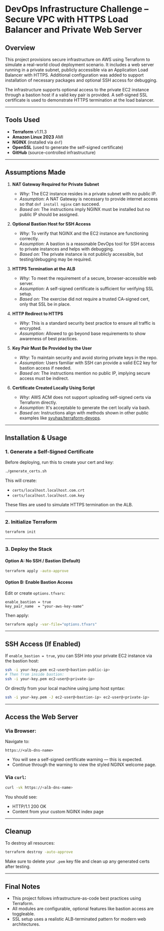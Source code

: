 # DevOps Infrastructure Challenge – Secure VPC with HTTPS Load Balancer and Private Web Server

## Overview

This project provisions secure infrastructure on AWS using Terraform to simulate a real-world cloud deployment scenario. It includes a web server running in a private subnet, publicly accessible via an Application Load Balancer with HTTPS. Additional configuration was added to support installation of necessary packages and optional SSH access for debugging.

The infrastructure supports optional access to the private EC2 instance through a bastion host if a valid key pair is provided. A self-signed SSL certificate is used to demonstrate HTTPS termination at the load balancer.

---

## Tools Used

- **Terraform** v1.11.3
- **Amazon Linux 2023** AMI
- **NGINX** (installed via `dnf`)
- **OpenSSL** (used to generate the self-signed certificate)
- **GitHub** (source-controlled infrastructure)

---

## Assumptions Made

1. **NAT Gateway Required for Private Subnet**
   - *Why:* The EC2 instance resides in a private subnet with no public IP.
   - *Assumption:* A NAT Gateway is necessary to provide internet access so that `dnf install nginx` can succeed.
   - *Based on:* The instructions imply NGINX must be installed but no public IP should be assigned.

2. **Optional Bastion Host for SSH Access**
   - *Why:* To verify that NGINX and the EC2 instance are functioning correctly.
   - *Assumption:* A bastion is a reasonable DevOps tool for SSH access to private instances and helps with debugging.
   - *Based on:* The private instance is not publicly accessible, but testing/debugging may be required.

3. **HTTPS Termination at the ALB**
   - *Why:* To meet the requirement of a secure, browser-accessible web server.
   - *Assumption:* A self-signed certificate is sufficient for verifying SSL setup.
   - *Based on:* The exercise did not require a trusted CA-signed cert, only that SSL be in place.

4. **HTTP Redirect to HTTPS**
   - *Why:* This is a standard security best practice to ensure all traffic is encrypted.
   - *Assumption:* Allowed to go beyond base requirements to show awareness of best practices.

5. **Key Pair Must Be Provided by the User**
   - *Why:* To maintain security and avoid storing private keys in the repo.
   - *Assumption:* Users familiar with SSH can provide a valid EC2 key for bastion access if needed.
   - *Based on:* The instructions mention no public IP, implying secure access must be indirect.

6. **Certificate Created Locally Using Script**
   - *Why:* AWS ACM does not support uploading self-signed certs via Terraform directly.
   - *Assumption:* It's acceptable to generate the cert locally via bash.
   - *Based on:* Instructions align with methods shown in other public examples like [syuhas/terraform-devops](https://github.com/syuhas/terraform-devops).

---

## Installation & Usage

### 1. Generate a Self-Signed Certificate

Before deploying, run this to create your cert and key:
```bash
./generate_certs.sh
```

This will create:
- `certs/localhost.localhost.com.crt`
- `certs/localhost.localhost.com.key`

These files are used to simulate HTTPS termination on the ALB.

---

### 2. Initialize Terraform

```bash
terraform init
```

---

### 3. Deploy the Stack

#### Option A: No SSH / Bastion (Default)
```bash
terraform apply -auto-approve
```

#### Option B: Enable Bastion Access
Edit or create `options.tfvars`:
```hcl
enable_bastion = true
key_pair_name  = "your-aws-key-name"
```

Then apply:
```bash
terraform apply -var-file="options.tfvars"
```

---

## SSH Access (If Enabled)

If `enable_bastion = true`, you can SSH into your private EC2 instance via the bastion host:

```bash
ssh -i your-key.pem ec2-user@<bastion-public-ip>
# Then from inside bastion:
ssh -i your-key.pem ec2-user@<private-ip>
```

Or directly from your local machine using jump host syntax:
```bash
ssh -i your-key.pem -J ec2-user@<bastion-ip> ec2-user@<private-ip>
```

---

## Access the Web Server

### Via Browser:
Navigate to:
```
https://<alb-dns-name>
```

- You will see a self-signed certificate warning — this is expected.
- Continue through the warning to view the styled NGINX welcome page.

### Via `curl`:
```bash
curl -vk https://<alb-dns-name>
```

You should see:
- HTTP/1.1 200 OK
- Content from your custom NGINX index page

---

## Cleanup

To destroy all resources:
```bash
terraform destroy -auto-approve
```

Make sure to delete your `.pem` key file and clean up any generated certs after testing.

---

## Final Notes

- This project follows infrastructure-as-code best practices using Terraform.
- All modules are configurable, optional features like bastion access are toggleable.
- SSL setup uses a realistic ALB-terminated pattern for modern web architectures.
